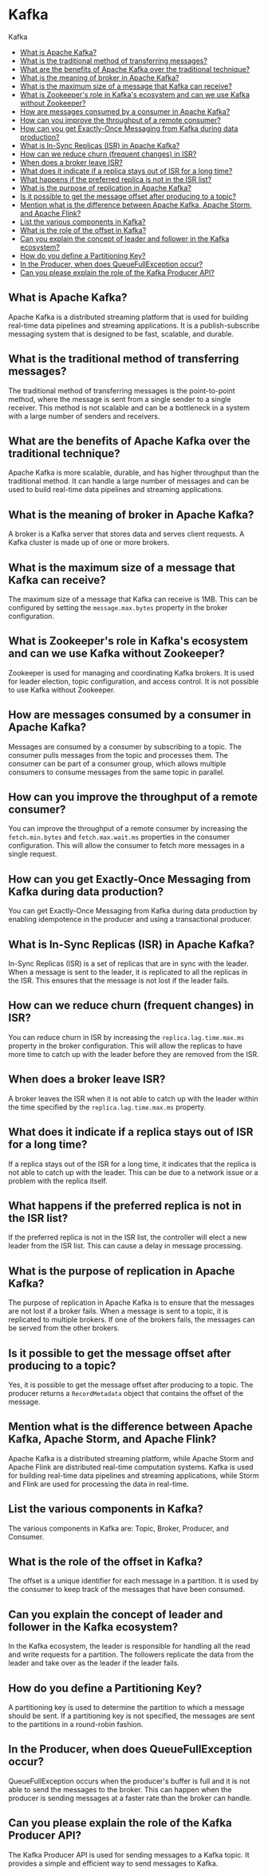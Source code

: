 # Kafka
Kafka

* [What is Apache Kafka?](#What-is-Apache-Kafka)
* [What is the traditional method of transferring messages?](#What-is-the-traditional-method-of-transferring-messages)
* [What are the benefits of Apache Kafka over the traditional technique?](#What-are-the-benefits-of-Apache-Kafka-over-the-traditional-technique)
* [What is the meaning of broker in Apache Kafka?](#What-is-the-meaning-of-broker-in-Apache-Kafka)
* [What is the maximum size of a message that Kafka can receive?](#What-is-the-maximum-size-of-a-message-that-Kafka-can-receive)
* [What is Zookeeper's role in Kafka's ecosystem and can we use Kafka without Zookeeper?](#What-is-Zookeeper-s-role-in-Kafka-s-ecosystem-and-can-we-use-Kafka-without-Zookeeper)
* [How are messages consumed by a consumer in Apache Kafka?](#How-are-messages-consumed-by-a-consumer-in-Apache-Kafka)
* [How can you improve the throughput of a remote consumer?](#How-can-you-improve-the-throughput-of-a-remote-consumer)
* [How can you get Exactly-Once Messaging from Kafka during data production?](#How-can-you-get-Exactly-Once-Messaging-from-Kafka-during-data-production)
* [What is In-Sync Replicas (ISR) in Apache Kafka?](#What-is-In-Sync-Replicas-ISR-in-Apache-Kafka)
* [How can we reduce churn (frequent changes) in ISR?](#How-can-we-reduce-churn-frequent-changes-in-ISR)
* [When does a broker leave ISR?](#When-does-a-broker-leave-ISR)
* [What does it indicate if a replica stays out of ISR for a long time?](#What-does-it-indicate-if-a-replica-stays-out-of-ISR-for-a-long-time)
* [What happens if the preferred replica is not in the ISR list?](#What-happens-if-the-preferred-replica-is-not-in-the-ISR-list)
* [What is the purpose of replication in Apache Kafka?](#What-is-the-purpose-of-replication-in-Apache-Kafka)
* [Is it possible to get the message offset after producing to a topic?](#Is-it-possible-to-get-the-message-offset-after-producing-to-a-topic)
* [Mention what is the difference between Apache Kafka, Apache Storm, and Apache Flink?](#Mention-what-is-the-difference-between-Apache-Kafka-Apache-Storm-and-Apache-Flink)
* [List the various components in Kafka?](#List-the-various-components-in-Kafka)
* [What is the role of the offset in Kafka?](#What-is-the-role-of-the-offset-in-Kafka)
* [Can you explain the concept of leader and follower in the Kafka ecosystem?](#Can-you-explain-the-concept-of-leader-and-follower-in-the-Kafka-ecosystem)
* [How do you define a Partitioning Key?](#How-do-you-define-a-Partitioning-Key)
* [In the Producer, when does QueueFullException occur?](#In-the-Producer-when-does-QueueFullException-occur)
* [Can you please explain the role of the Kafka Producer API?](#Can-you-please-explain-the-role-of-the-Kafka-Producer-API)

## What is Apache Kafka?
Apache Kafka is a distributed streaming platform that is used for building real-time data pipelines and streaming applications. It is a publish-subscribe messaging system that is designed to be fast, scalable, and durable.

## What is the traditional method of transferring messages?
The traditional method of transferring messages is the point-to-point method, where the message is sent from a single sender to a single receiver. This method is not scalable and can be a bottleneck in a system with a large number of senders and receivers.

## What are the benefits of Apache Kafka over the traditional technique?
Apache Kafka is more scalable, durable, and has higher throughput than the traditional method. It can handle a large number of messages and can be used to build real-time data pipelines and streaming applications.

## What is the meaning of broker in Apache Kafka?
A broker is a Kafka server that stores data and serves client requests. A Kafka cluster is made up of one or more brokers.

## What is the maximum size of a message that Kafka can receive?
The maximum size of a message that Kafka can receive is 1MB. This can be configured by setting the `message.max.bytes` property in the broker configuration.

## What is Zookeeper's role in Kafka's ecosystem and can we use Kafka without Zookeeper?
Zookeeper is used for managing and coordinating Kafka brokers. It is used for leader election, topic configuration, and access control. It is not possible to use Kafka without Zookeeper.

## How are messages consumed by a consumer in Apache Kafka?
Messages are consumed by a consumer by subscribing to a topic. The consumer pulls messages from the topic and processes them. The consumer can be part of a consumer group, which allows multiple consumers to consume messages from the same topic in parallel.

## How can you improve the throughput of a remote consumer?
You can improve the throughput of a remote consumer by increasing the `fetch.min.bytes` and `fetch.max.wait.ms` properties in the consumer configuration. This will allow the consumer to fetch more messages in a single request.

## How can you get Exactly-Once Messaging from Kafka during data production?
You can get Exactly-Once Messaging from Kafka during data production by enabling idempotence in the producer and using a transactional producer.

## What is In-Sync Replicas (ISR) in Apache Kafka?
In-Sync Replicas (ISR) is a set of replicas that are in sync with the leader. When a message is sent to the leader, it is replicated to all the replicas in the ISR. This ensures that the message is not lost if the leader fails.

## How can we reduce churn (frequent changes) in ISR?
You can reduce churn in ISR by increasing the `replica.lag.time.max.ms` property in the broker configuration. This will allow the replicas to have more time to catch up with the leader before they are removed from the ISR.

## When does a broker leave ISR?
A broker leaves the ISR when it is not able to catch up with the leader within the time specified by the `replica.lag.time.max.ms` property.

## What does it indicate if a replica stays out of ISR for a long time?
If a replica stays out of the ISR for a long time, it indicates that the replica is not able to catch up with the leader. This can be due to a network issue or a problem with the replica itself.

## What happens if the preferred replica is not in the ISR list?
If the preferred replica is not in the ISR list, the controller will elect a new leader from the ISR list. This can cause a delay in message processing.

## What is the purpose of replication in Apache Kafka?
The purpose of replication in Apache Kafka is to ensure that the messages are not lost if a broker fails. When a message is sent to a topic, it is replicated to multiple brokers. If one of the brokers fails, the messages can be served from the other brokers.

## Is it possible to get the message offset after producing to a topic?
Yes, it is possible to get the message offset after producing to a topic. The producer returns a `RecordMetadata` object that contains the offset of the message.

## Mention what is the difference between Apache Kafka, Apache Storm, and Apache Flink?
Apache Kafka is a distributed streaming platform, while Apache Storm and Apache Flink are distributed real-time computation systems. Kafka is used for building real-time data pipelines and streaming applications, while Storm and Flink are used for processing the data in real-time.

## List the various components in Kafka?
The various components in Kafka are: Topic, Broker, Producer, and Consumer.

## What is the role of the offset in Kafka?
The offset is a unique identifier for each message in a partition. It is used by the consumer to keep track of the messages that have been consumed.

## Can you explain the concept of leader and follower in the Kafka ecosystem?
In the Kafka ecosystem, the leader is responsible for handling all the read and write requests for a partition. The followers replicate the data from the leader and take over as the leader if the leader fails.

## How do you define a Partitioning Key?
A partitioning key is used to determine the partition to which a message should be sent. If a partitioning key is not specified, the messages are sent to the partitions in a round-robin fashion.

## In the Producer, when does QueueFullException occur?
QueueFullException occurs when the producer's buffer is full and it is not able to send the messages to the broker. This can happen when the producer is sending messages at a faster rate than the broker can handle.

## Can you please explain the role of the Kafka Producer API?
The Kafka Producer API is used for sending messages to a Kafka topic. It provides a simple and efficient way to send messages to Kafka.
